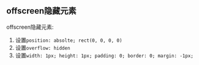 
## offscreen隐藏元素
offscreen隐藏元素:
1. 设置`position: absolte; rect(0, 0, 0, 0)`
2. 设置`overflow: hidden`
3. 设置`width: 1px; height: 1px; padding: 0; border: 0; margin: -1px;`
